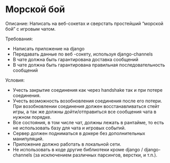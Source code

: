 # Морской бой
Описание:
Написать на веб-сокетах и сверстать простейший “морской бой” с игровым чатом. 

Требования:
- Написать приложение на django
- Передавать данные по веб -сокету, используя django-channels
- В чате должна быть гарантирована доставка сообщений
- В чате должна быть гарантирована правильная последовательность сообщений

Условия:
- Учесть закрытие соединения как через handshake так и при потере соединения.
- Учесть возможность возобновления соединения после его потери. При возобновлении соединения должен восстанавливаться стейт игры, а так же должны дойти/отправиться все сообщения чата в нужном порядке.
- Все состояния, в том числе чат, должны лежать в рантайме, то есть не использовать базу для чата и игровых событий.
- Сервер должен подниматься в докере без дополнительных манипуляций.
- Приложение должно работать в локальной сети.
- Не использовать в коде другие библиотеки кроме django / django-channels (за исключением различных парсингов, верстки, и т.п.). 

